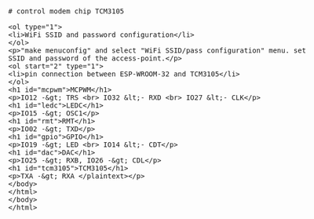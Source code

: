 <html>
<body>
<plaintext>
# control modem chip TCM3105

1. WiFi SSID and password configuration

"make menuconfig" and select "WiFi SSID/pass configuration" menu.
set SSID and password of the access-point.

2. pin connection between ESP-WROOM-32 and TCM3105

# MCPWM
IO12 -> TRS <br>
IO32 <- RXD <br>
IO27 <- CLK

# LEDC
IO15 -> OSC1

# RMT
IO02 -> TXD

# GPIO
IO19 -> LED <br>
IO14 <- CDT

# DAC
IO25 -> RXB,
IO26 -> CDL

# TCM3105
TXA -> RXA
</plaintext>
</body>
</html>
